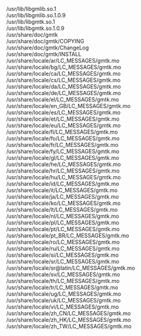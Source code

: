 /usr/lib/libgmlib.so.1  
/usr/lib/libgmlib.so.1.0.9  
/usr/lib/libgmtk.so.1  
/usr/lib/libgmtk.so.1.0.9  
/usr/share/doc/gmtk  
/usr/share/doc/gmtk/COPYING  
/usr/share/doc/gmtk/ChangeLog  
/usr/share/doc/gmtk/INSTALL  
/usr/share/locale/ar/LC\_MESSAGES/gmtk.mo  
/usr/share/locale/bg/LC\_MESSAGES/gmtk.mo  
/usr/share/locale/ca/LC\_MESSAGES/gmtk.mo  
/usr/share/locale/cs/LC\_MESSAGES/gmtk.mo  
/usr/share/locale/da/LC\_MESSAGES/gmtk.mo  
/usr/share/locale/de/LC\_MESSAGES/gmtk.mo  
/usr/share/locale/el/LC\_MESSAGES/gmtk.mo  
/usr/share/locale/en\_GB/LC\_MESSAGES/gmtk.mo  
/usr/share/locale/es/LC\_MESSAGES/gmtk.mo  
/usr/share/locale/et/LC\_MESSAGES/gmtk.mo  
/usr/share/locale/eu/LC\_MESSAGES/gmtk.mo  
/usr/share/locale/fi/LC\_MESSAGES/gmtk.mo  
/usr/share/locale/fo/LC\_MESSAGES/gmtk.mo  
/usr/share/locale/fr/LC\_MESSAGES/gmtk.mo  
/usr/share/locale/fy/LC\_MESSAGES/gmtk.mo  
/usr/share/locale/gl/LC\_MESSAGES/gmtk.mo  
/usr/share/locale/he/LC\_MESSAGES/gmtk.mo  
/usr/share/locale/hr/LC\_MESSAGES/gmtk.mo  
/usr/share/locale/hu/LC\_MESSAGES/gmtk.mo  
/usr/share/locale/id/LC\_MESSAGES/gmtk.mo  
/usr/share/locale/it/LC\_MESSAGES/gmtk.mo  
/usr/share/locale/ja/LC\_MESSAGES/gmtk.mo  
/usr/share/locale/ko/LC\_MESSAGES/gmtk.mo  
/usr/share/locale/lt/LC\_MESSAGES/gmtk.mo  
/usr/share/locale/nl/LC\_MESSAGES/gmtk.mo  
/usr/share/locale/pl/LC\_MESSAGES/gmtk.mo  
/usr/share/locale/pt/LC\_MESSAGES/gmtk.mo  
/usr/share/locale/pt\_BR/LC\_MESSAGES/gmtk.mo  
/usr/share/locale/ro/LC\_MESSAGES/gmtk.mo  
/usr/share/locale/ru/LC\_MESSAGES/gmtk.mo  
/usr/share/locale/si/LC\_MESSAGES/gmtk.mo  
/usr/share/locale/sr/LC\_MESSAGES/gmtk.mo  
/usr/share/locale/sr@latin/LC\_MESSAGES/gmtk.mo  
/usr/share/locale/sv/LC\_MESSAGES/gmtk.mo  
/usr/share/locale/th/LC\_MESSAGES/gmtk.mo  
/usr/share/locale/tr/LC\_MESSAGES/gmtk.mo  
/usr/share/locale/ug/LC\_MESSAGES/gmtk.mo  
/usr/share/locale/uk/LC\_MESSAGES/gmtk.mo  
/usr/share/locale/vi/LC\_MESSAGES/gmtk.mo  
/usr/share/locale/zh\_CN/LC\_MESSAGES/gmtk.mo  
/usr/share/locale/zh\_HK/LC\_MESSAGES/gmtk.mo  
/usr/share/locale/zh\_TW/LC\_MESSAGES/gmtk.mo  
